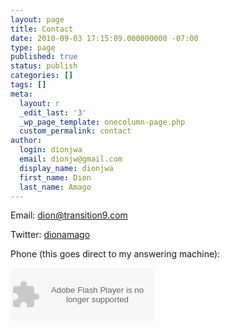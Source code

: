 ```yaml
---
layout: page
title: Contact
date: 2010-09-03 17:15:09.000000000 -07:00
type: page
published: true
status: publish
categories: []
tags: []
meta:
  layout: r
  _edit_last: '3'
  _wp_page_template: onecolumn-page.php
  custom_permalink: contact
author:
  login: dionjwa
  email: dionjw@gmail.com
  display_name: dionjwa
  first_name: Dion
  last_name: Amago
---
```

Email:
<a href="mailto:dion@transition9.com">dion@transition9.com</a>

Twitter:  <a href="https://twitter.com/#!/dionamago">dionamago</a>

Phone (this goes direct to my answering machine):

<object type="application/x-shockwave-flash" data="https://clients4.google.com/voice/embed/webCallButton" width="230" height="85"><param name="movie" value="https://clients4.google.com/voice/embed/webCallButton" /><param name="wmode" value="transparent" /><param name="FlashVars" value="id=ccd8d4140092cf58076b984c2a30c668970a86bc&style=0" /></object>